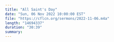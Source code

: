 ```yaml
---
title: "All Saint's Day"
date: "Sun, 06 Nov 2022 10:00:00 EST"
file: "https://cflcn.org/sermons/2022-11-06.m4a"
length: "14694337"
duration: "30:39"
summary: 
---
```

